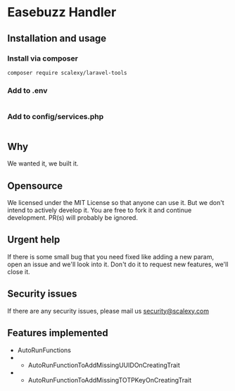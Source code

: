 # Easebuzz Handler

## Installation and usage

### Install via composer
```
composer require scalexy/laravel-tools
```

### Add to .env
```
```

### Add to config/services.php
```
```

## Why

We wanted it, we built it.

## Opensource

We licensed under the MIT License so that anyone can use it. But we don't intend to actively develop it. You are free to fork it and continue development. PR(s) will probably be ignored. 

## Urgent help

If there is some small bug that you need fixed like adding a new param, open an issue and we'll look into it. Don't do it to request new features, we'll close it.

## Security issues

If there are any security issues, please mail us security@scalexy.com

## Features implemented

- AutoRunFunctions
- - AutoRunFunctionToAddMissingUUIDOnCreatingTrait
- - AutoRunFunctionToAddMissingTOTPKeyOnCreatingTrait